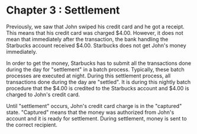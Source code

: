 # Chapter 3 : Settlement

Previously, we saw that John swiped his credit card and he got a receipt. This means that his credit card was charged $4.00. However, it does not mean that immediately after the transaction, the bank handling the Starbucks account received $4.00. Starbucks does not get John's money immediately. 

In order to get the money, Starbucks has to submit all the transactions done during the day for "settlement" in a batch process. Typically, these batch processes are executed at night. During this settlement process, all transactions done during the day are "settled". It is during this nightly batch procedure that the $4.00 is credited to the Starbucks account and $4.00 is charged to John's credit card.

Until "settlement" occurs, John's credit card charge is in the "captured" state. "Captured" means that the money was authorized from John's account and it is ready for settlement. During settlement, money is sent to the correct recipient.
